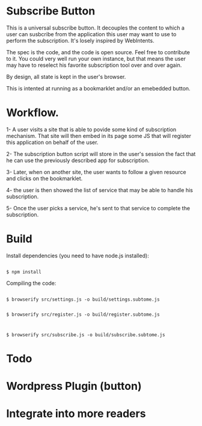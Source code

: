 Subscribe Button
================

This is a universal subscribe button.
It decouples the content to which a user can susbcribe from the application this user may want to use to perform the subscription.
It's losely inspired by WebIntents.

The spec is the code, and the code is open source. Feel free to contribute to it. You could very well run your own instance, but that means the user may have to reselect his favorite subscription tool over and over again.

By design, all state is kept in the user's browser.

This is intented at running as a bookmarklet and/or an emebedded button.

# Workflow.

1- A user visits a site that is able to povide some kind of subscription mechanism. That site will then embed in its page some JS that will register this application on behalf of the user.

2- The subscription button script will store in the user's session the fact that he can use the previously described app for subscription.

3- Later, when on another site, the user wants to follow a given resource and clicks on the bookmarklet.

4- the user is then showed the list of service that may be able to handle his subscription.

5- Once the user picks a service, he's sent to that service to complete the subscription.

Build
=====

Install dependencies (you need to have node.js installed):

<code>
$ npm install
</code>

Compiling the code:

<code>
$ browserify src/settings.js -o build/settings.subtome.js

$ browserify src/register.js -o build/register.subtome.js

$ browserify src/subscribe.js -o build/subscribe.subtome.js
</code>

Todo
====
# Wordpress Plugin (button)
# Integrate into more readers
